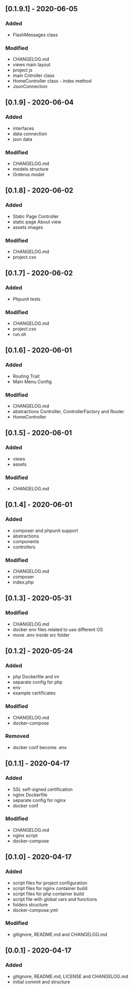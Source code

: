 ## [0.1.9.1] - 2020-06-05

### Added
- FlashMessages class

### Modified
- CHANGELOG.md
- views main layout
- project js
- main Cntroller class
- HomeController class - index method
- JsonConnection

## [0.1.9] - 2020-06-04

### Added
- interfaces
- data connection
- json data

### Modified
- CHANGELOG.md
- models structure
- Orderus model

## [0.1.8] - 2020-06-02

### Added
- Static Page Controller
- static page About view
- assets images

### Modified
- CHANGELOG.md
- project.css

## [0.1.7] - 2020-06-02

### Added
- Phpunit tests

### Modified
- CHANGELOG.md
- project.css
- run.sh

## [0.1.6] - 2020-06-01

### Added
- Routing Trait
- Main Menu Config

### Modified
- CHANGELOG.md
- abstractions Controller, ControllerFactory and Router
- HomeController

## [0.1.5] - 2020-06-01

### Added
- views
- assets

### Modified
- CHANGELOG.md

## [0.1.4] - 2020-06-01

### Added
- composer and phpunit support
- abstractions
- components
- controllers

### Modified
- CHANGELOG.md
- composer
- index.php

## [0.1.3] - 2020-05-31

### Modified
- CHANGELOG.md
- docker env files related to use different OS
- move .env inside src folder

## [0.1.2] - 2020-05-24

### Added
- php Dockerfile and ini
- separate config for php
- env
- example certificates

### Modified
- CHANGELOG.md
- docker-compose

### Removed
- docker conf become .env

## [0.1.1] - 2020-04-17

### Added
- SSL self-signed certification
- nginx Dockerfile
- separate config for nginx
- docker conf

### Modified
- CHANGELOG.md
- nginx script
- docker-compose

## [0.1.0] - 2020-04-17

### Added
- script files for project configuration
- script files for nginx container build
- script files for php container build
- script file with global vars and functions
- folders structure
- docker-compose.yml

### Modified
- gitignore, README.md and CHANGELOG.md

## [0.0.1] - 2020-04-17

### Added
- gitignore, README.md, LICENSE and CHANGELOG.md
- initial commit and structure